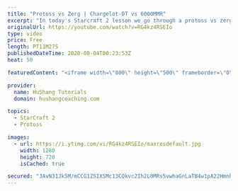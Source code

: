 ```yaml
---
title: "Protoss vs Zerg | Chargelot-DT vs 6000MMR"
excerpt: "In today's Starcraft 2 lesson we go through a protoss vs zerg game against a very strong grandmaster \"Ryu\" who is currently about 6000MMR on the north american server. I play a pretty unique 4 gate zealot-dt style which is very close to Zest's 4 gate adept build that is running rampant on the ladder."
originalUrl: https://youtube.com/watch?v=RG4kz4RSEIo
type: video
price: Free
length: PT11M27S
publishedDateTime: 2020-08-04T00:23:53Z
heat: 50

featuredContent: "<iframe width=\"800\" height=\"500\" frameborder=\"0\" src=\"https://www.youtube.com/embed/RG4kz4RSEIo\" allow=\"accelerometer; autoplay; encrypted-media; gyroscope; picture-in-picture\" allowfullscreen></iframe>"

provider:
  name: HuShang Tutorials
  domain: hushangcoaching.com

topics:
  - StarCraft 2
  - Protoss

images:
  - url: https://i.ytimg.com/vi/RG4kz4RSEIo/maxresdefault.jpg
    width: 1280
    height: 720
    isCached: true

secured: "JAvN31Jk5M/mCCG1Z5IXSMc13CQkvc2Ih2L0MRs5vwhaGnLaTB4w1pA22HmnhdplJ61tnbDltCI3gyhhdKr82yyhtUZ1bla7tfbJUwUBOkMqJCow1hTg1k2PpKVy5L4R0kGBf5Twyc0NW17MhcEfaOop1EPQBzrTPVqKejCwlRF2gNL7SsomiD+qLtNW1iWLH4B0ITF3+F+JM147OGLQHp8AmFHaw6a3J7dEtAgTbmHKCpyXKUarBZi2M71tIEp/6Ujc4oXj3mp9z3ZRcLTzDiQbpZpa6Qva23GvLwsDNF7CrP7dkfxA7ZIiMevNPRHyb/oOHOiAyycCHBhqoiXrrtPXYgWmSw4iyO13oi5NV9aXCMbHn1TNOrrVP/scZvTL5Bf5lw4eTlXsCS3ENf3QeVIOUnGt7EXkBFk4QW5RQV4=;4PbT0TYShsY3TmUh3etIxg=="
---
```



